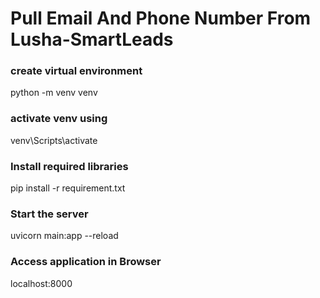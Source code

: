# Pull Email And Phone Number From Lusha-SmartLeads


### create virtual environment
python -m venv venv

### activate venv using
venv\Scripts\activate

### Install required libraries
pip install -r requirement.txt


### Start the server
uvicorn main:app --reload 

### Access application in Browser
localhost:8000